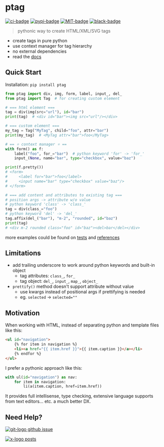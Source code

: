 # ptag

[![ci-badge]][ci-url] [![pypi-badge]][pypi-url] [![MIT-badge]][MIT-url] [![black-badge]][black-url]

> pythonic way to create HTML/XML/SVG tags

- create tags in pure python
- use context manager for tag hierarchy
- no external dependencies
- read the [docs]

## Quick Start

Installation: `pip install ptag`

```python
from ptag import div, img, form, label, input_, del_
from ptag import Tag  # for creating custom element

# === html element ===
tag = div(img(src="url"), id="bar")
print(tag)  # <div id="bar"><img src="url"/></div>

# === custom element ===
my_tag = Tag("MyTag", child="foo", attr="bar")
print(my_tag)  # <MyTag attr="bar">foo</MyTag>

# == ⭐️ context manager ⭐️ ==
with form() as f:
    label("foo", for_="bar")  # python keyword 'for' -> 'for_'
    input_(None, name="bar", type="checkbox", value="baz")

print(f.pretty())
# <form>
#     <label for="bar">foo</label>
#     <input name="bar" type="checkbox" value="baz"/>
# </form>

# === add content and attributes to existing tag ===
# position args -> attribute w/o value
# python keyword 'class' -> 'class_'
tag = div(class_="foo") 
# python keyword 'del' -> 'del_'
tag.affix(del_("bar"), "m-2", "rounded", id="baz") 
print(tag)  
# <div m-2 rounded class="foo" id="baz"><del>bar</del></div>
```

more examples could be found on [tests] and [references]

## Limitations

- add trailing underscore to work around python keywords and built-in object
    - tag attributes: `class_`, `for_`
    - tag object: `del_`, `input_`, `map_`, `object_`
- `prettify()` method doesn't support attribute without value
    - use kwargs instead of positional args if prettifying is needed
    - eg. `selected` -> `selected=""`

## Motivation

When working with HTML, instead of separating python and template files like this:

```html
<ul id="navigation">
    {% for item in navigation %}
    <li><a href="{{ item.href }}">{{ item.caption }}</a></li>
    {% endfor %}
</ul>
```

I prefer a pythonic approach like this:

```python
with ul(id="navigation") as nav:
    for item in navigation:
        li(a(item.caption, href=item.href))
```

It provides full intellisense, type checking, extensive language supports from text editors... etc. a much better DX.

## Need Help?

[![git-logo] github issue][github issue]

[![x-logo] posts][x-post]

[black-badge]: https://img.shields.io/badge/code%20style-black-000000.svg
[black-url]: https://github.com/psf/black
[ci-badge]: https://github.com/hoishing/ptag/actions/workflows/ci.yml/badge.svg
[ci-url]: https://github.com/hoishing/ptag/actions/workflows/ci.yml
[docs]: https://hoishing.github.io/ptag
[git-logo]: https://api.iconify.design/bi/github.svg?color=%236FD886&width=20
[github issue]: https://github.com/hoishing/ptag/issues
[MIT-badge]: https://img.shields.io/github/license/hoishing/ptag
[MIT-url]: https://opensource.org/licenses/MIT
[pypi-badge]: https://img.shields.io/pypi/v/ptag
[pypi-url]: https://pypi.org/project/ptag/
[references]: https://hoishing.github.io/ptag/references
[tests]: https://github.com/hoishing/ptag/tree/main/tests
[x-logo]: https://api.iconify.design/ri:twitter-x-fill.svg?width=20&color=DarkGray
[x-post]: https://x.com/hoishing
